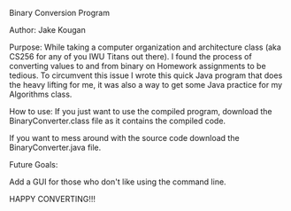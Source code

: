 Binary Conversion Program

Author: Jake Kougan


Purpose: 
  While taking a computer organization and architecture class (aka CS256 for any of you IWU Titans out there). I found the process of converting values to and from binary on Homework assignments to be tedious.
  To circumvent this issue I wrote this quick Java program that does the heavy lifting for me, it was also a way to get some Java practice for my Algorithms class.

How to use:
  If you just want to use the compiled program, download the BinaryConverter.class file as it contains the compiled code.

  If you want to mess around with the source code download the BinaryConverter.java file.


Future Goals:

  Add a GUI for those who don't like using the command line.

HAPPY CONVERTING!!!
